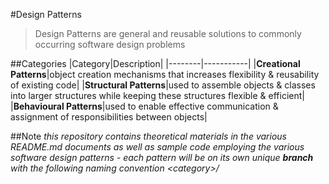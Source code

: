 #Design Patterns
>Design Patterns are general and reusable solutions to commonly occurring software design problems

##Categories
|Category|Description|
|--------|-----------|
|**Creational Patterns**|object creation mechanisms that increases flexibility & reusability of existing code|
|**Structural Patterns**|used to assemble objects & classes into larger structures while keeping these structures flexible & efficient|
|**Behavioural Patterns**|used to enable effective communication & assignment of responsibilities between objects|




##Note
*this repository contains theoretical materials in the various README.md 
documents as well as sample code employing the various software design patterns - 
each pattern will be on its own unique **branch** with the following naming convention \<category>/<pattern-name>*

